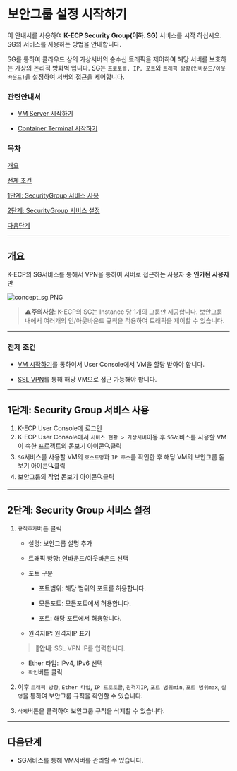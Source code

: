 [문서 최종 수정일자]:#23.05.23

[문서 최종 수정자]:#신승규

# 보안그룹 설정 시작하기

이 안내서를 사용하여 **K-ECP Security Group(이하. SG)** 서비스를 시작 하십시오. SG의 서비스를 사용하는 방법을 안내합니다.

SG를 통하여 클라우드 상의 가상서버의 송수신 트래픽을 제어하여 해당 서버를 보호하는 가상의 논리적 방화벽 입니다. SG는 `프로토콜, IP, 포트`와 `트래픽 방향(인바운드/아웃바운드)`을 설정하여 서버의 접근을 제어합니다.

### 관련안내서

* [VM Server 시작하기](./VirtualMachine_started.md)

* [Container Terminal 시작하기](./ContainerTerminal_started.md)

### 목차

[개요](#abstract)

[전제 조건](#precondition)

[1단계: SecurityGroup 서비스 사용](#step1)

[2단계: SecurityGroup 서비스 설정](#step2)

[다음단계](#nextstep)

---

<span id="abstract"/>

## 개요

K-ECP의 SG서비스를 통해서 VPN을 통하여 서버로 접근하는 사용자 중 **인가된 사용자**만 

![concept_sg.PNG](D:\Git%20workspace\guidebooks\resource\concept_sg.PNG)

> :warning:**주의사항**: K-ECP의 SG는 Instance 당 1개의 그룹만 제공합니다. 보안그룹 내에서 여러개의 인/아웃바운드 규칙을 적용하여 트래픽을 제어할 수 있습니다.

---

<span id ="wjswp"/>

### 전제 조건

- [VM 시작하기](./VirtualMachine_started.md)를 통하여서 User Console에서 VM을 할당 받아야 합니다.

- [SSL VPN](./SSLVPN_started.md)를 통해 해당 VM으로 접근 가능해야 합니다.

---

<span id="step1"/>

## 1단계: Security Group 서비스 사용

1. K-ECP User Console에 로그인
2. K-ECP User Console에서 `서비스 현황 > 가상서버`이동 후 `SG`서비스를 사용할 VM이 속한 프로젝트의 돋보기 아이콘:mag:클릭
3. `SG`서비스를 사용할 VM의 `호스트명`과 `IP 주소`를 확인한 후 해당 VM의 보안그룹 돋보기 아이콘:mag:클릭
4. 보안그룹의 작업 돋보기 아이콘:mag:클릭

---

<span id="step2"/>

## 2단계: Security Group 서비스 설정

1. `규칙추가`버튼 클릭
   
   - 설명: 보안그룹 설명 추가
   
   - 트래픽 방향: 인바운드/아웃바운드 선택
   
   - 포트 구분
     
     - 포트범위: 해당 범위의 포트를 허용합니다.
     
     - 모든포트: 모든포트에서 허용합니다.
     
     - 포트: 해당 포트에서 허용합니다.
   
   - 원격지IP: 원격지IP 표기
   
   > :bell:**안내**: SSL VPN IP를 입력합니다.
   
   - Ether 타입: IPv4, IPv6 선택
   - `확인`버튼 클릭

2. 이후 `트래픽 방향`, `Ether 타입`, `IP 프로토콜`, `원격지IP`, `포트 범위min`, `포트 범위max`, `설명`을 통하여 보안그룹 규칙을 확인할 수 있습니다.

3. `삭제`버튼을 클릭하여 보안그룹 규칙을 삭제할 수 있습니다.

---

<span id="nextstep"/>

## 다음단계

* SG서비스를 통해 VM서버를 관리할 수 있습니다.
